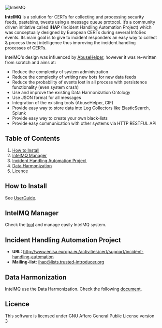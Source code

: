 ![IntelMQ](http://s28.postimg.org/r2av18a3x/Logo_Intel_MQ.png)

**IntelMQ** is a solution for CERTs for collecting and processing security feeds, pastebins, tweets using a message queue protocol. It’s a community driven initiative called **IHAP** (Incident Handling Automation Project) which was conceptually designed by European CERTs during several InfoSec events. Its main goal is to give to incident responders an easy way to collect & process threat intelligence thus improving the incident handling processes of CERTs.

IntelMQ's design was influenced by [AbuseHelper](https://bitbucket.org/clarifiednetworks/abusehelper), however it was re-written from scratch and aims at:
* Reduce the complexity of system administration
* Reduce the complexity of writing new bots for new data feeds
* Reduce the probability of events lost in all process with persistence functionality (even system crash)
* Use and improve the existing Data Harmonization Ontology
* Use JSON format for all messages
* Integration of the existing tools (AbuseHelper, CIF)
* Provide easy way to store data into Log Collectors like ElasticSearch, Splunk
* Provide easy way to create your own black-lists
* Provide easy communication with other systems via HTTP RESTFUL API


## Table of Contents

1. [How to Install](#how-to-install)
2. [IntelMQ Manager](#control-platform)
3. [Incident Handling Automation Project](#incident-handling-automation-project)
4. [Data Harmonization](#data-harmonization)
5. [Licence](#licence)


<a name="how-to-install"></a>
## How to Install

See [UserGuide](https://github.com/certtools/intelmq/blob/master/docs/UserGuide.md).


<a name="control-platform"></a>
## IntelMQ Manager

Check the [tool](https://github.com/certtools/intelmq-manager) and manage easily IntelMQ system.


<a name="incident-handling-automation-project"></a>
## Incident Handling Automation Project

* **URL:** http://www.enisa.europa.eu/activities/cert/support/incident-handling-automation
* **Mailing-list:** ihap@lists.trusted-introducer.org


<a name="data-harmonization"></a>
## Data Harmonization

IntelMQ use the Data Harmonization. Check the following [document](https://github.com/certtools/intelmq/blob/master/docs/DataHarmonization.md).

<a name="licence"></a>
## Licence

This software is licensed under GNU Affero General Public License version 3
